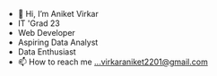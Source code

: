 - 👋 Hi, I’m Aniket Virkar
- IT 'Grad 23
- Web Developer
- Aspiring Data Analyst
- Data Enthusiast 
- 📫 How to reach me ...virkaraniket2201@gmail.com

<!---
aniketVirkar22/aniketVirkar22 is a ✨ special ✨ repository because its `README.md` (this file) appears on your GitHub profile.
You can click the Preview link to take a look at your changes.
--->
